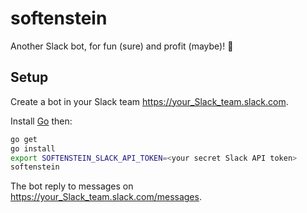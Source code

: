 # softenstein

Another Slack bot, for fun (sure) and profit (maybe)! 🤖

## Setup

Create a bot in your Slack team https://your_Slack_team.slack.com.

Install [Go](https://golang.org/dl/)  then:
```bash
go get
go install
export SOFTENSTEIN_SLACK_API_TOKEN=<your secret Slack API token>
softenstein
```

The bot reply to messages on https://your_Slack_team.slack.com/messages.
